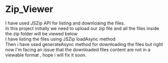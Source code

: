 # Zip_Viewer

I have used JSZip API for listing and downloaing the files.  
In this project initially we need to upload our zip file and all the files inside the zip folder will be viewed below  
I have listing the files using JSZip loadAsync method  
Then i have used generateAsync method for downloading the files but right now I'm facing an issue that the downloaded files content are not in a viewable   format , hope i will fix it soon.  

